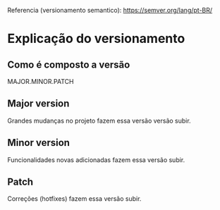 Referencia (versionamento semantico): https://semver.org/lang/pt-BR/

# Explicação do versionamento

## Como é composto a versão

MAJOR.MINOR.PATCH

## Major version
Grandes mudanças no projeto fazem essa versão versão subir.

## Minor version
Funcionalidades novas adicionadas fazem essa versão subir.

## Patch
Correções (hotfixes) fazem essa versão subir.

